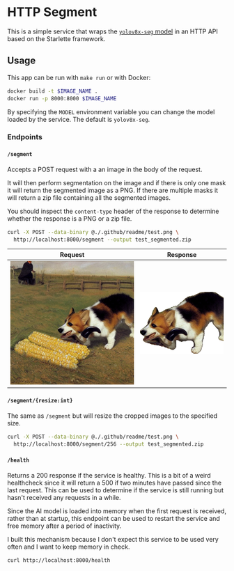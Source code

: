 # HTTP Segment

This is a simple service that wraps the [`yolov8x-seg` model](https://docs.ultralytics.com/tasks/segment/)
in an HTTP API based on the Starlette framework.

## Usage

This app can be run with `make run` or with Docker:

```sh
docker build -t $IMAGE_NAME .
docker run -p 8000:8000 $IMAGE_NAME
```

By specifying the `MODEL` environment variable you can change the model loaded
by the service. The default is `yolov8x-seg`.

### Endpoints

#### `/segment`

Accepts a POST request with a an image in the body of the request.

It will then perform segmentation on the image and if there is only one mask
it will return the segmented image as a PNG. If there are multiple masks it
will return a zip file containing all the segmented images.

You should inspect the `content-type` header of the response to determine
whether the response is a PNG or a zip file.

```sh
curl -X POST --data-binary @./.github/readme/test.png \
  http://localhost:8000/segment --output test_segmented.zip
```

| Request                        | Response                                 |
| ------------------------------ | ---------------------------------------- |
| ![](./.github/readme/test.png) | ![](./.github/readme/test_segmented.png) |

#### `/segment/{resize:int}`

The same as `/segment` but will resize the cropped images to the specified
size.

```sh
curl -X POST --data-binary @./.github/readme/test.png \
  http://localhost:8000/segment/256 --output test_segmented.zip
```

#### `/health`

Returns a 200 response if the service is healthy. This is a bit of a weird
healthcheck since it will return a 500 if two minutes have passed since the last
request. This can be used to determine if the service is still running but
hasn't received any requests in a while.

Since the AI model is loaded into memory when the first request is received,
rather than at startup, this endpoint can be used to restart the service and
free memory after a period of inactivity.

I built this mechanism because I don't expect this service to be used very
often and I want to keep memory in check.

```sh
curl http://localhost:8000/health
```
